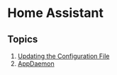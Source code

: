 # Home Assistant

## Topics

1. [Updating the Configuration File](./docs/configuration.md)
1. [AppDaemon](./docs/appdaemon.md)
